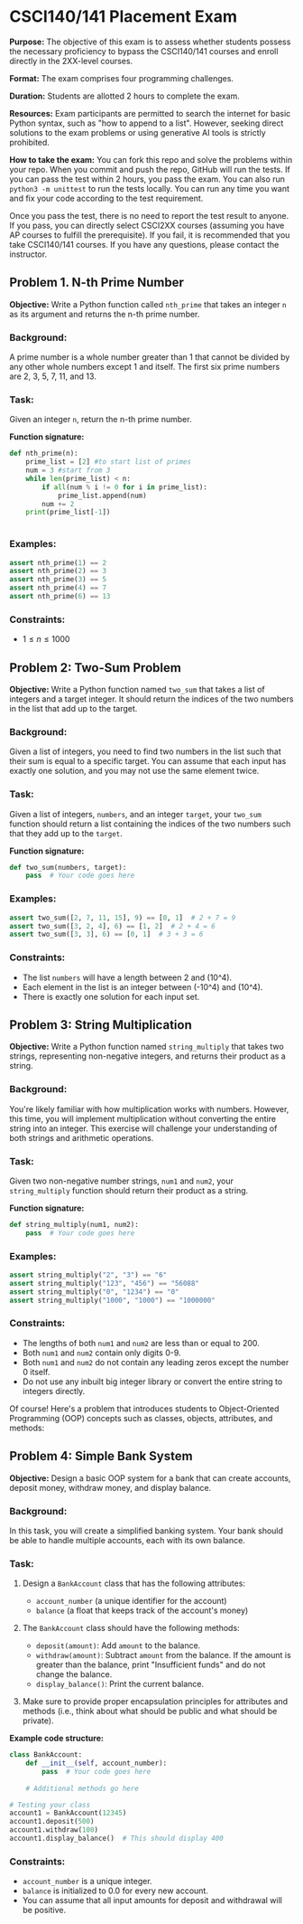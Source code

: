 # CSCI140/141 Placement Exam

**Purpose:** The objective of this exam is to assess whether students possess the necessary proficiency to bypass the CSCI140/141 courses and enroll directly in the 2XX-level courses.

**Format:** The exam comprises four programming challenges.

**Duration:** Students are allotted 2 hours to complete the exam.

**Resources:** Exam participants are permitted to search the internet for basic Python syntax, such as "how to append to a list". However, seeking direct solutions to the exam problems or using generative AI tools is strictly prohibited.

**How to take the exam:** You can fork this repo and solve the problems within your repo. When you commit and push the repo, GitHub will run the tests. If you can pass the test within 2 hours, you pass the exam. You can also run `python3 -m unittest` to run the tests locally. You can run any time you want and fix your code according to the test requirement. 

Once you pass the test, there is no need to report the test result to anyone. If you pass, you can directly select CSCI2XX courses (assuming you have AP courses to fulfill the prerequisite). If you fail, it is recommended that you take CSCI140/141 courses. If you have any questions, please contact the instructor.

## Problem 1. N-th Prime Number

**Objective:** Write a Python function called `nth_prime` that takes an integer `n` as its argument and returns the n-th prime number.

### Background:

A prime number is a whole number greater than 1 that cannot be divided by any other whole numbers except 1 and itself. The first six prime numbers are 2, 3, 5, 7, 11, and 13.

### Task:

Given an integer `n`, return the n-th prime number.

**Function signature:**
```python
def nth_prime(n):
    prime_list = [2] #to start list of primes
    num = 3 #start from 3
    while len(prime_list) < n:
        if all(num % i != 0 for i in prime_list): 
            prime_list.append(num) 
        num += 2 
    print(prime_list[-1])
    
```

### Examples:

```python
assert nth_prime(1) == 2
assert nth_prime(2) == 3
assert nth_prime(3) == 5
assert nth_prime(4) == 7
assert nth_prime(6) == 13
```

### Constraints:

* $1 \leq n \leq 1000$


## Problem 2: Two-Sum Problem

**Objective:** Write a Python function named `two_sum` that takes a list of integers and a target integer. It should return the indices of the two numbers in the list that add up to the target.

### Background:

Given a list of integers, you need to find two numbers in the list such that their sum is equal to a specific target. You can assume that each input has exactly one solution, and you may not use the same element twice.

### Task:

Given a list of integers, `numbers`, and an integer `target`, your `two_sum` function should return a list containing the indices of the two numbers such that they add up to the `target`.

**Function signature:**
```python
def two_sum(numbers, target):
    pass  # Your code goes here
```

### Examples:

```python
assert two_sum([2, 7, 11, 15], 9) == [0, 1]  # 2 + 7 = 9
assert two_sum([3, 2, 4], 6) == [1, 2]  # 2 + 4 = 6
assert two_sum([3, 3], 6) == [0, 1]  # 3 + 3 = 6
```

### Constraints:

* The list `numbers` will have a length between 2 and \(10^4\).
* Each element in the list is an integer between \(-10^4\) and \(10^4\).
* There is exactly one solution for each input set.


## Problem 3: String Multiplication

**Objective:** Write a Python function named `string_multiply` that takes two strings, representing non-negative integers, and returns their product as a string.

### Background:

You're likely familiar with how multiplication works with numbers. However, this time, you will implement multiplication without converting the entire string into an integer. This exercise will challenge your understanding of both strings and arithmetic operations.

### Task:

Given two non-negative number strings, `num1` and `num2`, your `string_multiply` function should return their product as a string.

**Function signature:**
```python
def string_multiply(num1, num2):
    pass  # Your code goes here
```

### Examples:

```python
assert string_multiply("2", "3") == "6"
assert string_multiply("123", "456") == "56088"
assert string_multiply("0", "1234") == "0"
assert string_multiply("1000", "1000") == "1000000"
```

### Constraints:

* The lengths of both `num1` and `num2` are less than or equal to 200.
* Both `num1` and `num2` contain only digits 0-9.
* Both `num1` and `num2` do not contain any leading zeros except the number 0 itself.
* Do not use any inbuilt big integer library or convert the entire string to integers directly.


Of course! Here's a problem that introduces students to Object-Oriented Programming (OOP) concepts such as classes, objects, attributes, and methods:

## Problem 4: Simple Bank System

**Objective:** Design a basic OOP system for a bank that can create accounts, deposit money, withdraw money, and display balance.

### Background:

In this task, you will create a simplified banking system. Your bank should be able to handle multiple accounts, each with its own balance.

### Task:

1. Design a `BankAccount` class that has the following attributes:
    * `account_number` (a unique identifier for the account)
    * `balance` (a float that keeps track of the account's money)
    
2. The `BankAccount` class should have the following methods:
    * `deposit(amount)`: Add `amount` to the balance.
    * `withdraw(amount)`: Subtract `amount` from the balance. If the amount is greater than the balance, print "Insufficient funds" and do not change the balance.
    * `display_balance()`: Print the current balance.

3. Make sure to provide proper encapsulation principles for attributes and methods (i.e., think about what should be public and what should be private).

**Example code structure:**
```python
class BankAccount:
    def __init__(self, account_number):
        pass  # Your code goes here
    
    # Additional methods go here

# Testing your class
account1 = BankAccount(12345)
account1.deposit(500)
account1.withdraw(100)
account1.display_balance()  # This should display 400
```

### Constraints:

* `account_number` is a unique integer.
* `balance` is initialized to 0.0 for every new account.
* You can assume that all input amounts for deposit and withdrawal will be positive.
